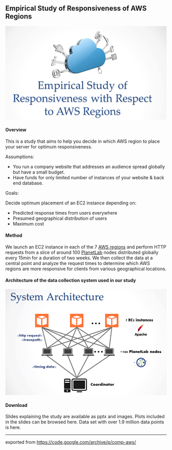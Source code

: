 
## Empirical Study of Responsiveness of AWS Regions

<img src="/wiki/title.png" width="600px" />

#### Overview

This is a study that aims to help you decide in which AWS region to place your server for optimum responsiveness.

Assumptions:

 - You run a company website that addresses an audience spread globally but have a small budget.
 - Have funds for only limited number of instances of your website & back end database.

Goals:

Decide optimum placement of an EC2 instance depending on:
 - Predicted response times from users everywhere
 - Presumed geographical distribution of users
 - Maximum cost
    
#### Method

We launch an EC2 instance in each of the 7 [AWS regions](http://aws.amazon.com/about-aws/globalinfrastructure/) and perform HTTP requests from a slice of around 100 [PlanetLab](http://www.planet-lab.org/) nodes distributed globally every 15min for a duration of two weeks. We then collect the data at a central point and analyze the request times to determine which AWS regions are more responsive for clients from various geographical locations.


#### Architecture of the data collection system used in our study

<img src="/wiki/arch.png" width="600px"/>

#### Download

Slides explaining the study are available as pptx and images.
Plots included in the slides can be browsed here.
Data set with over 1.9 million data points is here.

---
exported from https://code.google.com/archive/p/comp-aws/
